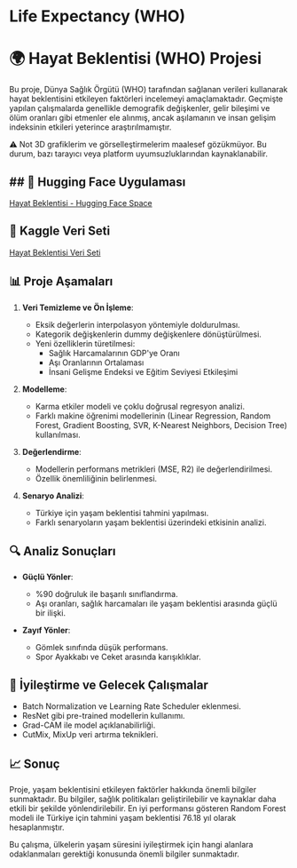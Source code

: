 # Life Expectancy (WHO)
# 🌍 Hayat Beklentisi (WHO) Projesi

Bu proje, Dünya Sağlık Örgütü (WHO) tarafından sağlanan verileri kullanarak hayat beklentisini etkileyen faktörleri incelemeyi amaçlamaktadır. Geçmişte yapılan çalışmalarda genellikle demografik değişkenler, gelir bileşimi ve ölüm oranları gibi etmenler ele alınmış, ancak aşılamanın ve insan gelişim indeksinin etkileri yeterince araştırılmamıştır. 

⚠️ Not
3D grafiklerim ve görselleştirmelerim maalesef gözükmüyor. Bu durum, bazı tarayıcı veya platform uyumsuzluklarından kaynaklanabilir.

## ## 🔗 Hugging Face Uygulaması
[Hayat Beklentisi - Hugging Face Space](https://huggingface.co/spaces/btulftma/Life_Expectancy)

## 🔗 Kaggle Veri Seti
[Hayat Beklentisi Veri Seti](https://www.kaggle.com/datasets/kumarajarshi/life-expectancy-who)

## 📊 Proje Aşamaları
1. **Veri Temizleme ve Ön İşleme**:
   - Eksik değerlerin interpolasyon yöntemiyle doldurulması.
   - Kategorik değişkenlerin dummy değişkenlere dönüştürülmesi.
   - Yeni özelliklerin türetilmesi:
     - Sağlık Harcamalarının GDP'ye Oranı
     - Aşı Oranlarının Ortalaması
     - İnsani Gelişme Endeksi ve Eğitim Seviyesi Etkileşimi

2. **Modelleme**:
   - Karma etkiler modeli ve çoklu doğrusal regresyon analizi.
   - Farklı makine öğrenimi modellerinin (Linear Regression, Random Forest, Gradient Boosting, SVR, K-Nearest Neighbors, Decision Tree) kullanılması.

3. **Değerlendirme**:
   - Modellerin performans metrikleri (MSE, R2) ile değerlendirilmesi.
   - Özellik önemliliğinin belirlenmesi.

4. **Senaryo Analizi**:
   - Türkiye için yaşam beklentisi tahmini yapılması.
   - Farklı senaryoların yaşam beklentisi üzerindeki etkisinin analizi.

## 🔍 Analiz Sonuçları
- **Güçlü Yönler**:
  - %90 doğruluk ile başarılı sınıflandırma.
  - Aşı oranları, sağlık harcamaları ile yaşam beklentisi arasında güçlü bir ilişki.
  
- **Zayıf Yönler**:
  - Gömlek sınıfında düşük performans.
  - Spor Ayakkabı ve Ceket arasında karışıklıklar.

## 🚀 İyileştirme ve Gelecek Çalışmalar
- Batch Normalization ve Learning Rate Scheduler eklenmesi.
- ResNet gibi pre-trained modellerin kullanımı.
- Grad-CAM ile model açıklanabilirliği.
- CutMix, MixUp veri artırma teknikleri.

## 📈 Sonuç
Proje, yaşam beklentisini etkileyen faktörler hakkında önemli bilgiler sunmaktadır. Bu bilgiler, sağlık politikaları geliştirilebilir ve kaynaklar daha etkili bir şekilde yönlendirilebilir. En iyi performansı gösteren Random Forest modeli ile Türkiye için tahmini yaşam beklentisi 76.18 yıl olarak hesaplanmıştır. 

Bu çalışma, ülkelerin yaşam süresini iyileştirmek için hangi alanlara odaklanmaları gerektiği konusunda önemli bilgiler sunmaktadır.
